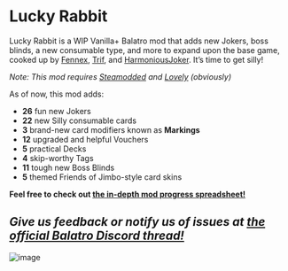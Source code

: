 # Lucky Rabbit
Lucky Rabbit is a WIP Vanilla+ Balatro mod that adds new Jokers, boss blinds, a new consumable type, and more to expand upon the base game, cooked up by [Fennex](https://www.twitch.tv/mrfennex), [Trif](https://github.com/Trif3ctal), and [HarmoniousJoker](https://github.com/HarmoniousJoker). It’s time to get silly!

*Note: This mod requires [Steamodded](https://github.com/Steamopollys/Steamodded/archive/refs/heads/main.zip) and [Lovely](https://github.com/ethangreen-dev/lovely-injector/releases/latest) (obviously)*

As of now, this mod adds:
- **26** fun new Jokers
- **22** new Silly consumable cards
- **3** brand-new card modifiers known as **Markings**
- **12** upgraded and helpful Vouchers
- **5** practical Decks
- **4** skip-worthy Tags
- **11** tough new Boss Blinds
- **5** themed Friends of Jimbo-style card skins

__Feel free to check out [the in-depth mod progress spreadsheet!](https://docs.google.com/spreadsheets/d/1-gmJJKUTY5EP2TqhpfTXqD-P1NzQQxCRvEpoFnwK72g/edit?gid=1809378509#gid=1809378509)__

*Give us feedback or notify us of issues at [the official Balatro Discord thread!](https://discord.com/channels/1116389027176787968/1342484578236895274)*
-

![image](https://github.com/user-attachments/assets/971a669a-ae21-4699-8caa-a58b7ee9748b)
